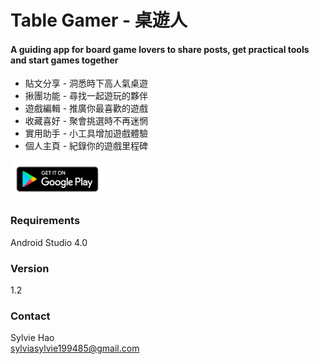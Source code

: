 # Table Gamer - 桌遊人
#### A guiding app for board game lovers to share posts, get practical tools and start games together

- 貼文分享 - 洞悉時下高人氣桌遊
- 揪團功能 - 尋找一起遊玩的夥伴
- 遊戲編輯 - 推廣你最喜歡的遊戲
- 收藏喜好 - 聚會挑選時不再迷惘
- 實用助手 - 小工具增加遊戲體驗
- 個人主頁 - 紀錄你的遊戲里程碑


<a href="https://play.google.com/store/apps/details?id=com.sylvie.boardgameguide"><img width="150" height="60" alt="google" src=Get-It-On-Google-Play-PNG-Photos.png/></a>


### Requirements
Android Studio 4.0

### Version
1.2

### Contact
Sylvie Hao<br>
sylviasylvie199485@gmail.com</br>

